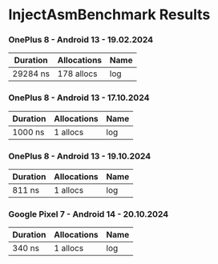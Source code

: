 # InjectAsmBenchmark Results

### OnePlus 8 - Android 13 - 19.02.2024

| Duration | Allocations | Name |
|----------|-------------|------|
| 29284 ns | 178 allocs  | log  |

### OnePlus 8 - Android 13 - 17.10.2024

| Duration | Allocations | Name |
|----------|-------------|------|
| 1000 ns  | 1 allocs    | log  |

### OnePlus 8 - Android 13 - 19.10.2024

| Duration | Allocations | Name |
|----------|-------------|------|
| 811 ns   | 1 allocs    | log  |

### Google Pixel 7 - Android 14 - 20.10.2024

| Duration | Allocations | Name |
|----------|-------------|------|
| 340 ns   | 1 allocs    | log  |
